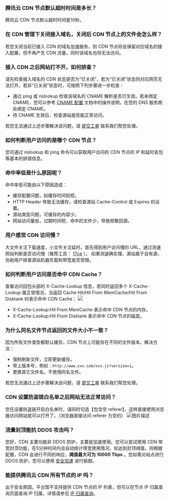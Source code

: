 ### 腾讯云 CDN 节点默认超时时间是多长？
腾讯云 CDN 节点默认超时时间是10秒。

### 在 CDN 管理下关闭接入域名，关闭后 CDN 节点上的文件会怎么样？
若您关闭当前已接入 CDN 的域名加速服务，则 CDN 节点将会保留对应域名的接入配置，但不再产生 CDN 流量，同时该域名也将无法访问。

### 接入 CDN 之后网站打不开，如何排查？
请先检查接入域名的 CDN 状态是否为“已关闭”，若为“已关闭”状态则对应网页无法打开。若非“已关闭”状态时，可按照下列步骤进一步检查：
+ 通过 ping 或 nslookup 检查该域名的 CNAME 解析是否已生效。若未绑定 CNAME，您可以参考 [CNAME 配置](https://cloud.tencent.com/doc/product/228/3121) 文档中的操作说明，在您的 DNS 服务商处绑定 CNAME。
+ 待 CNAME 生效后，检查源站是否能正常访问。

若您无法通过上述步骤解决该问题，请 [提交工单](https://console.cloud.tencent.com/workorder/category) 联系我们帮您处理。

### 如何判断用户访问的是哪个 CDN 节点？
您可通过 nslookup 和 ping 命令可以获取用户访问的 CDN 节点的 IP 和延时丢包等基本的排错信息。

### 命中率低是什么原因呢？
命中率低可能由以下原因造成：
+ 缓存配置问题，如缓存时间较短。
+ HTTP Header 导致无法缓存，请检查源站 Cache-Control 或 Expires 的设置。
+ 源站类型问题，可缓存的内容少。
+ 网站访问量低，过期时间短，命中的文件少，导致频繁回源。

### 用户感觉 CDN 访问慢？
大文件关注下载速度，小文件关注延时。首先得到用户访问慢的 URL，通过测速网站判断是否访问慢（推荐工具： [17ce](http://www.17ce.com) ）。
如果测速确实慢，源站属于自有源，协助用户排查源站机器负载和带宽是否受限。

### 如何判断用户访问是否命中 CDN Cache？
查看访问回包头部的 X-Cache-Lookup 信息，若同时返回多个 X-Cache-Lookup 属正常情况，当返回 Cache Hit/Hit From MemCache/Hit From Disktank 时表示命中 CDN Cache：
![](https://mc.qcloudimg.com/static/img/64ac912c895b36f0241a927df6da3543/image.png)
+ X-Cache-Lookup:Hit From MemCache 表示命中 CDN 节点的内存。
+ X-Cache-Lookup:Hit From Disktank 表示命中 CDN 节点的磁盘。

### 为什么同名文件节点返回的文件大小不一致？
因为所有文件类型都默认缓存，CDN 节点上可能存在不同的文件版本。解决方法：
+ 强制刷新文件，立即更新缓存。
+ 带上版本号，例如：```http://www.xxx.com/xxx.js?version=1```。
+ 更换其它文件名，不使用同名文件。

若您无法通过上述步骤解决该问题，请 [提交工单](https://console.cloud.tencent.com/workorder/category) 联系我们帮您处理。


### CDN 设置防盗链白名单之后网站无法正常访问？

您在设置防盗链开启白名单时，请同时勾选【包含空 referer】，这样直接使用浏览器访问网站就可以打开了。（浏览器直接访问 referer 为空的）
![图片描述](https://main.qcloudimg.com/raw/71614474c565ad0e2697d72881136794.png)

### 流量封顶能抗 DDOS 攻击吗？

您好，CDN 主要功能非 DDOS 防护，主要是加速使用。您可以尝试使用 CDN 带宽封顶功能，在5分钟时间内会自动统计带宽使用情况，如达到封顶阈值，则根据配置，CDN 会进行不同的响应，**阈值最大可为 10000 Tbps** 。您如需对站点进行 DDOS 防护，您可以使用 [安全加速](https://cloud.tencent.com/product/scdn) 进行抵御。

### 能提供腾讯云 CDN 所有节点的 IP 吗？ 
出于安全原因，平台暂不支持提供 CDN 节点的 IP 列表，但可以在节点 IP 归属查询页面查询 IP 归属，详情请参见 [IP 归属查询]( https://cloud.tencent.com/document/product/228/10747)。
